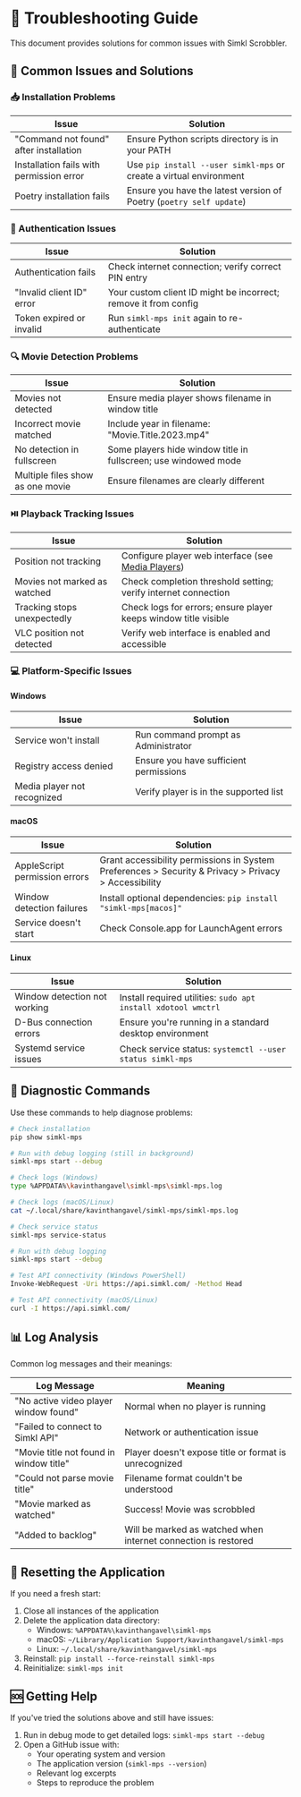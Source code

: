 # 🔧 Troubleshooting Guide

This document provides solutions for common issues with Simkl Scrobbler.

## 🚨 Common Issues and Solutions

### 📥 Installation Problems

| Issue | Solution |
|-------|----------|
| "Command not found" after installation | Ensure Python scripts directory is in your PATH |
| Installation fails with permission error | Use `pip install --user simkl-mps` or create a virtual environment |
| Poetry installation fails | Ensure you have the latest version of Poetry (`poetry self update`) |

### 🔐 Authentication Issues

| Issue | Solution |
|-------|----------|
| Authentication fails | Check internet connection; verify correct PIN entry |
| "Invalid client ID" error | Your custom client ID might be incorrect; remove it from config |
| Token expired or invalid | Run `simkl-mps init` again to re-authenticate |

### 🔍 Movie Detection Problems

| Issue | Solution |
|-------|----------|
| Movies not detected | Ensure media player shows filename in window title |
| Incorrect movie matched | Include year in filename: "Movie.Title.2023.mp4" |
| No detection in fullscreen | Some players hide window title in fullscreen; use windowed mode |
| Multiple files show as one movie | Ensure filenames are clearly different |

### ⏯️ Playback Tracking Issues

| Issue | Solution |
|-------|----------|
| Position not tracking | Configure player web interface (see [Media Players](media-players.md)) |
| Movies not marked as watched | Check completion threshold setting; verify internet connection |
| Tracking stops unexpectedly | Check logs for errors; ensure player keeps window title visible |
| VLC position not detected | Verify web interface is enabled and accessible |

### 💻 Platform-Specific Issues

#### Windows

| Issue | Solution |
|-------|----------|
| Service won't install | Run command prompt as Administrator |
| Registry access denied | Ensure you have sufficient permissions |
| Media player not recognized | Verify player is in the supported list |

#### macOS

| Issue | Solution |
|-------|----------|
| AppleScript permission errors | Grant accessibility permissions in System Preferences > Security & Privacy > Privacy > Accessibility |
| Window detection failures | Install optional dependencies: `pip install "simkl-mps[macos]"` |
| Service doesn't start | Check Console.app for LaunchAgent errors |

#### Linux

| Issue | Solution |
|-------|----------|
| Window detection not working | Install required utilities: `sudo apt install xdotool wmctrl` |
| D-Bus connection errors | Ensure you're running in a standard desktop environment |
| Systemd service issues | Check service status: `systemctl --user status simkl-mps` |

## 🔬 Diagnostic Commands

Use these commands to help diagnose problems:

```bash
# Check installation
pip show simkl-mps

# Run with debug logging (still in background)
simkl-mps start --debug

# Check logs (Windows)
type %APPDATA%\kavinthangavel\simkl-mps\simkl-mps.log

# Check logs (macOS/Linux)
cat ~/.local/share/kavinthangavel/simkl-mps/simkl-mps.log

# Check service status
simkl-mps service-status

# Run with debug logging
simkl-mps start --debug

# Test API connectivity (Windows PowerShell)
Invoke-WebRequest -Uri https://api.simkl.com/ -Method Head

# Test API connectivity (macOS/Linux)
curl -I https://api.simkl.com/
```

## 📊 Log Analysis

Common log messages and their meanings:

| Log Message | Meaning |
|-------------|---------|
| "No active video player window found" | Normal when no player is running |
| "Failed to connect to Simkl API" | Network or authentication issue |
| "Movie title not found in window title" | Player doesn't expose title or format is unrecognized |
| "Could not parse movie title" | Filename format couldn't be understood |
| "Movie marked as watched" | Success! Movie was scrobbled |
| "Added to backlog" | Will be marked as watched when internet connection is restored |

## 🔄 Resetting the Application

If you need a fresh start:

1. Close all instances of the application
2. Delete the application data directory:
   - Windows: `%APPDATA%\kavinthangavel\simkl-mps`
   - macOS: `~/Library/Application Support/kavinthangavel/simkl-mps`
   - Linux: `~/.local/share/kavinthangavel/simkl-mps`
3. Reinstall: `pip install --force-reinstall simkl-mps`
4. Reinitialize: `simkl-mps init`

## 🆘 Getting Help

If you've tried the solutions above and still have issues:

1. Run in debug mode to get detailed logs: `simkl-mps start --debug`
2. Open a GitHub issue with:
   - Your operating system and version
   - The application version (`simkl-mps --version`)
   - Relevant log excerpts
   - Steps to reproduce the problem
